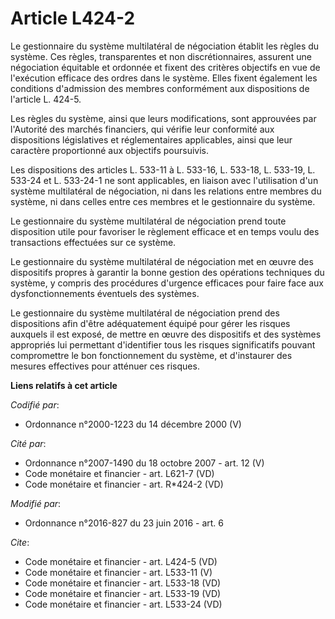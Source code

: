 # Article L424-2

Le gestionnaire du système multilatéral de négociation établit les règles du système. Ces règles, transparentes et non
discrétionnaires, assurent une négociation équitable et ordonnée et fixent des critères objectifs en vue de l'exécution
efficace des ordres dans le système. Elles fixent également les conditions d'admission des membres conformément aux
dispositions de l'article L. 424-5. 

Les règles du système, ainsi que leurs modifications, sont approuvées par l'Autorité des marchés financiers, qui vérifie leur
conformité aux dispositions législatives et réglementaires applicables, ainsi que leur caractère proportionné aux objectifs
poursuivis. 

Les dispositions des articles L. 533-11 à L. 533-16, L. 533-18, L. 533-19, L. 533-24 et L. 533-24-1 ne sont applicables, en
liaison avec l'utilisation d'un système multilatéral de négociation, ni dans les relations entre membres du système, ni dans
celles entre ces membres et le gestionnaire du système. 

Le gestionnaire du système multilatéral de négociation prend toute disposition utile pour favoriser le règlement efficace et
en temps voulu des transactions effectuées sur ce système. 

Le gestionnaire du système multilatéral de négociation met en œuvre des dispositifs propres à garantir la bonne gestion des
opérations techniques du système, y compris des procédures d'urgence efficaces pour faire face aux dysfonctionnements
éventuels des systèmes. 

Le gestionnaire du système multilatéral de négociation prend des dispositions afin d'être adéquatement équipé pour gérer les
risques auxquels il est exposé, de mettre en œuvre des dispositifs et des systèmes appropriés lui permettant d'identifier
tous les risques significatifs pouvant compromettre le bon fonctionnement du système, et d'instaurer des mesures effectives
pour atténuer ces risques.

**Liens relatifs à cet article**

_Codifié par_:

  - Ordonnance n°2000-1223 du 14 décembre 2000 (V)

_Cité par_:

  - Ordonnance n°2007-1490 du 18 octobre 2007 - art. 12 (V)
  - Code monétaire et financier - art. L621-7 (VD)
  - Code monétaire et financier - art. R*424-2 (VD)

_Modifié par_:

  - Ordonnance n°2016-827 du 23 juin 2016 - art. 6

_Cite_:

  - Code monétaire et financier - art. L424-5 (VD)
  - Code monétaire et financier - art. L533-11 (V)
  - Code monétaire et financier - art. L533-18 (VD)
  - Code monétaire et financier - art. L533-19 (VD)
  - Code monétaire et financier - art. L533-24 (VD)

